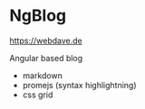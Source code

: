 # NgBlog

https://webdave.de

Angular based blog

* markdown
* promejs (syntax highlightning)
* css grid
